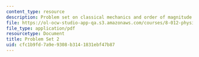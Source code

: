```yaml
---
content_type: resource
description: Problem set on classical mechanics and order of magnitude estimates.
file: https://ol-ocw-studio-app-qa.s3.amazonaws.com/courses/8-012-physics-i-classical-mechanics-fall-2008/cfc1b9fd7a9e9308b3141831ebf47b87_ps2.pdf
file_type: application/pdf
resourcetype: Document
title: Problem Set 2
uid: cfc1b9fd-7a9e-9308-b314-1831ebf47b87
---
```

